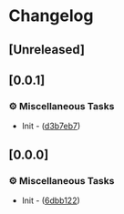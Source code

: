 # Changelog

## [Unreleased]

## [0.0.1]

### ⚙️ Miscellaneous Tasks

- Init - ([d3b7eb7](https://github.com/takula-tech/nita-obel/commit/d3b7eb7fff0bfef934d3d56530ffdb4a4b5dbc1d))


## [0.0.0]

### ⚙️ Miscellaneous Tasks

- Init - ([6dbb122](https://github.com/takula-tech/nita-obel/commit/6dbb12263e981bede0c0eee30e9f3ce35edf5658))

